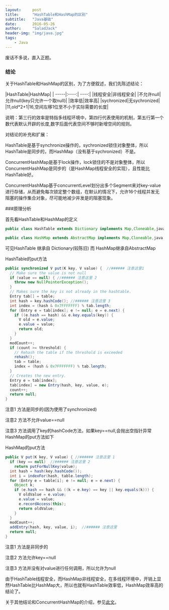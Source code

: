 ```yaml
---
layout:     post
title:      "HashTable和HashMap的区别"
subtitle:   "Java基础"
date:       2016-05-26
author:     "SaladJack"
header-img: "img/java.jpg"
tags:
    - Java
---
```


废话不多说，直入正题。

### 结论
关于HashTable和HashMap的区别，为了方便叙述，我们先陈述结论：

|HashTable|HashMap|
| -----|:----:| ----:|
|线程安全|非线程安全|
|不允许null|允许null(key只允许一个取null)|
|效率低|效率高|
|sychronized|无sychronized|
|11,old\*2\+1|16,空间左移1位至不小于实际需要的长度|

说明：第三行的效率是特指多线程环境中，第四行代表使用的机制，第五行第一个数代表默认开辟的长度,数字后面代表空间不够时新增空间的规则。

对结论的补充和扩展：

HashTable是基于synchronize操作的，sychronized锁住对象整体，所以HashTable是同步的，而HashMap（没有基于sychronized）不是。

ConcurrentHashMap是基于lock操作，lock锁住的不是对象整体，所以ConcurrentHashMap是同步的（是HashMap线程安全的实现），且性能比HashTable好。

ConcurrentHashMap基于concurrentLevel划分出多个Segment来对key-value进行存储，从而避免每次锁定整个数组，在默认的情况下，允许16个线程并发无阻塞的操作集合对象，尽可能地减少并发是的阻塞现象。



###原理分析

首先看HashTable和HashMap的定义


```java
public class HashTable extends Dictionary implements Map,Cloneable,java.io.Serializable

public class HashMap extends AbstractMap implements Map,Cloneable,java.io.Serializable
```

可见HashTable 继承自 Dictionary(较陈旧) 而 HashMap继承自AbstractMap


HashTable的put方法

```java
public synchronized V put(K key, V value) {  //###### 注意这里1  
  // Make sure the value is not null  
  if (value == null) { //###### 注意这里 2  
    throw new NullPointerException();  
  }  
  // Makes sure the key is not already in the hashtable.  
  Entry tab[] = table;  
  int hash = key.hashCode(); //###### 注意这里 3  
  int index = (hash & 0x7FFFFFFF) % tab.length;  
  for (Entry e = tab[index]; e != null; e = e.next) {  
    if ((e.hash == hash) && e.key.equals(key)) {  
      V old = e.value;  
      e.value = value;  
      return old;  
    }  
  }  
  modCount++;  
  if (count >= threshold) {  
    // Rehash the table if the threshold is exceeded  
    rehash();  
    tab = table;  
    index = (hash & 0x7FFFFFFF) % tab.length;  
  }  
  // Creates the new entry.  
  Entry e = tab[index];  
  tab[index] = new Entry(hash, key, value, e);  
  count++;  
  return null;  
}  
```

注意1 方法是同步的(因为使用了synchronized)

注意2 方法不允许value==null

注意3 方法调用了key的hashCode方法，如果key==null,会抛出空指针异常 HashMap的put方法如下

HashMap的put方法

```java
public V put(K key, V value) { //###### 注意这里 1  
  if (key == null)  //###### 注意这里 2  
    return putForNullKey(value);  
  int hash = hash(key.hashCode());  
  int i = indexFor(hash, table.length);  
  for (Entry e = table[i]; e != null; e = e.next) {  
    Object k;  
    if (e.hash == hash && ((k = e.key) == key || key.equals(k))) {  
      V oldValue = e.value;  
      e.value = value;  
      e.recordAccess(this);  
      return oldValue;  
    }  
  }  
  modCount++;  
  addEntry(hash, key, value, i);  //###### 注意这里   
  return null;  
}  
```

注意1 方法是非同步的

注意2 方法允许key==null

注意3 方法并没有对value进行任何调用，所以允许为null

由于HashTable线程安全，而HashMap非线程安全，在多线程环境中，开销上显然HashTable比HashMap大，所以也就有HashTable效率低，HashMap效率高的结论了。

关于其他结论和ConcurrentHashMap的介绍，参见[此文](http://blog.csdn.net/tgxblue/article/details/8479147)。